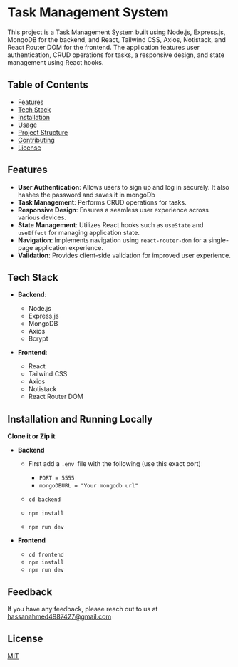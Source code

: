 # Task Management System

This project is a Task Management System built using Node.js, Express.js, MongoDB for the backend, and React, Tailwind CSS, Axios, Notistack, and React Router DOM for the frontend. The application features user authentication, CRUD operations for tasks, a responsive design, and state management using React hooks.

## Table of Contents

- [Features](#features)
- [Tech Stack](#tech-stack)
- [Installation](#installation)
- [Usage](#usage)
- [Project Structure](#project-structure)
- [Contributing](#contributing)
- [License](#license)

## Features

- **User Authentication**: Allows users to sign up and log in securely. It also hashes the password and saves it in mongoDb
- **Task Management**: Performs CRUD operations for tasks.
- **Responsive Design**: Ensures a seamless user experience across various devices.
- **State Management**: Utilizes React hooks such as `useState` and `useEffect` for managing application state.
- **Navigation**: Implements navigation using `react-router-dom` for a single-page application experience.
- **Validation**: Provides client-side validation for improved user experience.

## Tech Stack

- **Backend**:
  - Node.js
  - Express.js
  - MongoDB
  - Axios
  - Bcrypt

- **Frontend**:
  - React
  - Tailwind CSS
  - Axios
  - Notistack
  - React Router DOM


## Installation and Running Locally

**Clone it or Zip it** 


 - **Backend**
 
    - First add a `.env `file  with the following (use this exact port)
        - `PORT = 5555`
        -  `mongoDBURL = "Your mongodb url"`

    - `cd backend`
    - `npm install` 
    - `npm run dev`

  - **Frontend**

    - `cd frontend`
    - `npm install `
    - `npm run dev `



## Feedback

If you have any feedback, please reach out to us at hassanahmed4987427@gmail.com


## License

[MIT](https://choosealicense.com/licenses/mit/)

